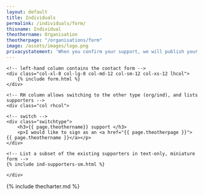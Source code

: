 ```yaml
---
layout: default
title: Individuals
permalink: /individuals/form/
thisname: Individual
theothername: Organisation
theotherpage: "/organisations/form"
image: /assets/images/logo.png
privacystatement: 'When you confirm your support, we will publish your name on this website. Your email address and postcode will not be displayed. We will use your email address to confirm your support. We will use your postcode to assess the geographical distribution of supporters. If you opt-in to email updates by ticking the box below, will we email you subsequent updates about the Charter. You can unsubscribe at any time.'
---
```



<div class="row">

    <!-- left-hand column contains the contact form -->
    <div class="col-xl-8 col-lg-8 col-md-12 col-sm-12 col-xs-12 lhcol">
        {% include form.html %}
    </div>

    <!-- RH column allows switching to the other type (org/ind), and lists supporters -->
    <div class="col rhcol">
    
    <!-- switch -->
    <div class="switchtype">
        <h3>{{ page.theothername}} support </h3>
        <p>I would like to sign as an <a href="{{ page.theotherpage }}"> {{ page.theothername }}</a></p>
    </div>

    <!-- List a subset of the existing supporters in text-only, miniature form -->
    {% include ind-supporters-sm.html %}

    </div>
</div>
{% include thecharter.md %}

